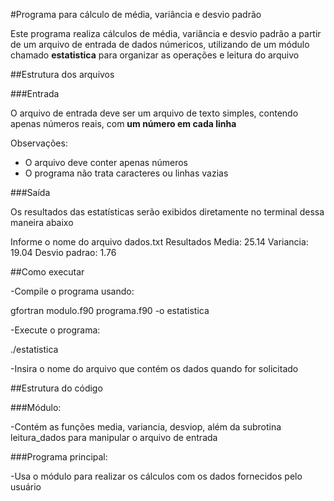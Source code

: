 #Programa para cálculo de média, variância e desvio padrão 

Este programa realiza cálculos de média, variância e desvio padrão a partir de um arquivo de entrada de dados númericos, utilizando de um módulo chamado **estatistica** para organizar as operações e leitura do arquivo

##Estrutura dos arquivos

###Entrada

O arquivo de entrada deve ser um arquivo de texto simples, contendo apenas números reais, com **um número em cada linha**

Observações:
- O arquivo deve conter apenas números
- O programa não trata caracteres ou linhas vazias

###Saída

Os resultados das estatísticas serão exibidos diretamente no terminal dessa maneira abaixo 

Informe o nome do arquivo
dados.txt
Resultados
Media:          25.14
Variancia:      19.04
Desvio padrao:  1.76

##Como executar

-Compile o programa usando:

gfortran modulo.f90 programa.f90 -o estatistica

-Execute o programa:

./estatistica

-Insira o nome do arquivo que contém os dados quando for solicitado

##Estrutura do código

###Módulo:

-Contém as funções media, variancia, desviop, além da subrotina leitura_dados para manipular o arquivo de entrada

###Programa principal:

-Usa o módulo para realizar os cálculos com os dados fornecidos pelo usuário


